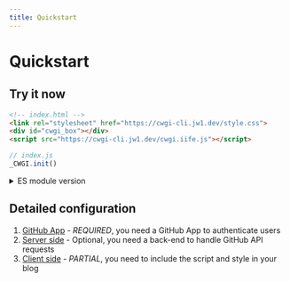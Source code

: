 ```yaml
---
title: Quickstart
---
```


# Quickstart

## Try it now
```html
<!-- index.html -->
<link rel="stylesheet" href="https://cwgi-cli.jw1.dev/style.css">
<div id="cwgi_box"></div>
<script src="https://cwgi-cli.jw1.dev/cwgi.iife.js"></script>
```

```js
// index.js
_CWGI.init()
```

<details>
<summary>ES module version</summary>

```html
<!-- index.html -->
<link rel="stylesheet" href="https://cwgi-cli.jw1.dev/style.css">
<div id="cwgi_box"></div>
```

```js
// index.js

// you can use it just like this or download it to your project and import it
import {init} from 'https://cwgi-cli.jw1.dev/cwgi.js'

init()
```

</details>

## Detailed configuration

1. [GitHub App](/docs/githubApp) - _REQUIRED_, you need a GitHub App to authenticate users
2. [Server side](/docs/server) - Optional, you need a back-end to handle GitHub API requests
3. [Client side](/docs/client) - _PARTIAL_, you need to include the script and style in your blog